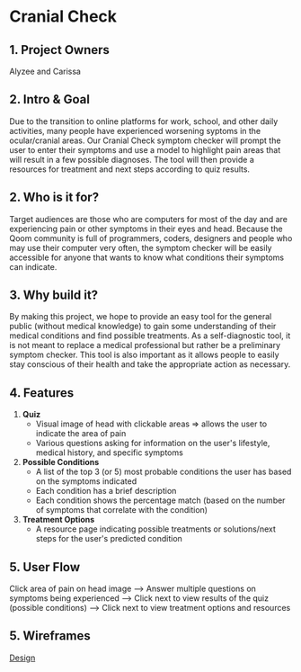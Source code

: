 Cranial Check
======

## 1. Project Owners

Alyzee and Carissa

## 2. Intro & Goal

Due to the transition to online platforms for work, school, and other daily activities, many people have experienced worsening syptoms in the ocular/cranial areas. Our Cranial Check symptom checker will prompt the user to enter their symptoms and use a model to highlight pain areas that will result in a few possible diagnoses. The tool will then provide a resources for treatment and next steps according to quiz results.

## 2. Who is it for?

Target audiences are those who are computers for most of the day and are experiencing pain or other symptoms in their eyes and head. Because the Qoom community is full of programmers, coders, designers and people who may use their computer very often, the symptom checker will be easily accessible for anyone that wants to know what conditions their symptoms can indicate. 

## 3. Why build it?

By making this project, we hope to provide an easy tool for the general public (without medical knowledge) to gain some understanding of their medical conditions and find possible treatments. As a self-diagnostic tool, it is not meant to replace a medical professional but rather be a preliminary symptom checker. This tool is also important as it allows people to easily stay conscious of their health and take the appropriate action as necessary. 

## 4. Features

1. **Quiz**
	- Visual image of head with clickable areas => allows the user to indicate the area of pain 
	- Various questions asking for information on the user's lifestyle, medical history, and specific symptoms 
2. **Possible Conditions**
	- A list of the top 3 (or 5) most probable conditions the user has based on the symptoms indicated
	- Each condition has a brief description
	- Each condition shows the percentage match (based on the number of symptoms that correlate with the condition)
3. **Treatment Options**
	- A resource page indicating possible treatments or solutions/next steps for the user's predicted condition

## 5. User Flow

Click area of pain on head image --> Answer multiple questions on symptoms being experienced --> Click next to view results of the quiz (possible conditions) --> Click next to view treatment options and resources

## 5. Wireframes

<a href="https://www.figma.com/file/8TJawXt78YD2YbtTWhnbLd/cranial-check?node-id=0%3A1" target="_blank">Design</a>
